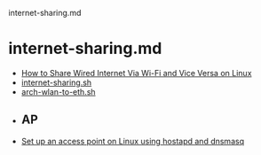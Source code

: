 internet-sharing.md

# internet-sharing.md
- [How to Share Wired Internet Via Wi-Fi and Vice Versa on Linux](https://www.tecmint.com/share-internet-in-linux/)
- [internet-sharing.sh](https://gist.github.com/EnigmaCurry/34fd778ad8108b2212a4e0547a51fe5c)
- [arch-wlan-to-eth.sh](https://gist.github.com/dimkouv/8aa8e509f562b103fe20a51cffc1af1c)
- ## AP
- [Set up an access point on Linux using hostapd and dnsmasq](https://finchsec-1672417305892.hashnode.dev/linux-ap-hostapd-dnsmasq-dhcp)
